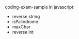 coding-exam-sample in javascript:

<ul>
  <li>reverse string</li>
  <li>isPalindrome</li>
  <li>maxChar</li>
  <li>reverse int</li>
</ul>
